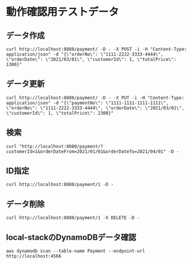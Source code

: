 # 動作確認用テストデータ

## データ作成

```
curl http://localhost:8080/payment/ -D - -X POST -i -H "Content-Type: application/json" -d "{\"orderNo\": \"1111-2222-3333-4444\", \"orderDate\": \"2021/03/01\", \"customerId\": 1, \"totalPrice\": 1300}"
```

## データ更新

```
curl http://localhost:8080/payment/ -D - -X PUT -i -H "Content-Type: application/json" -d "{\"paymentNo\": \"1111-1111-1111-1111\", \"orderNo\": \"1111-2222-3333-4444\", \"orderDate\": \"2021/03/01\", \"customerId\": 1, \"totalPrice\": 2300}"
```

## 検索

```
curl "http://localhost:8080/payment/?customerId=1&orderDateFrom=2021/01/01&orderDateTo=2021/04/01" -D -
```

## ID指定

```
curl http://localhost:8080/payment/1 -D -
```

## データ削除

```
curl http://localhost:8080/payment/1 -X DELETE -D -
```


## local-stackのDynamoDBデータ確認

```
aws dynamodb scan --table-name Payment --endpoint-url http://localhost:4566
```
